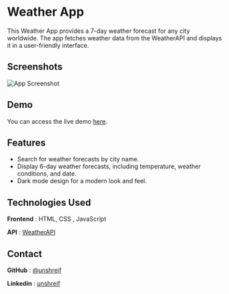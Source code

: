 
# Weather App
This Weather App provides a 7-day weather forecast for any city worldwide. The app fetches weather data from the WeatherAPI and displays it in a user-friendly interface.
## Screenshots

![App Screenshot](https://ucarecdn.com/e6c120f1-e147-4e2d-96e7-e52155965b6a/screencaptureweatherapproanthreevercelapp2024100723_21_21.png)


## Demo

You can access the live demo [here](https://weather-app-roan-three.vercel.app/).

## Features

- Search for weather forecasts by city name.
- Display 6-day weather forecasts, including temperature, weather conditions, and date.
- Dark mode design for a modern look and feel.


## Technologies Used

**Frontend** : HTML, CSS , JavaScript 

**API** : [WeatherAPI](https://www.weatherapi.com/my/)


## Contact

**GitHub** : [@unshreif](https://github.com/unshreif)

**Linkedin** : [unshreif](https://www.linkedin.com/in/unshreif/)

